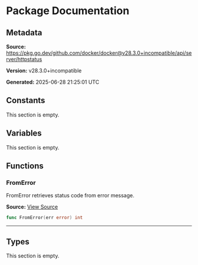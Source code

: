 # Package Documentation

## Metadata

**Source:** https://pkg.go.dev/github.com/docker/docker@v28.3.0+incompatible/api/server/httpstatus

**Version:** v28.3.0+incompatible

**Generated:** 2025-06-28 21:25:01 UTC

## Constants

This section is empty.

## Variables

This section is empty.

## Functions

### FromError

FromError retrieves status code from error message.

**Source:** [View Source](https://github.com/docker/docker/blob/v28.3.0/api/server/httpstatus/status.go#L16)  

```go
func FromError(err error) int
```

---

## Types

This section is empty.

